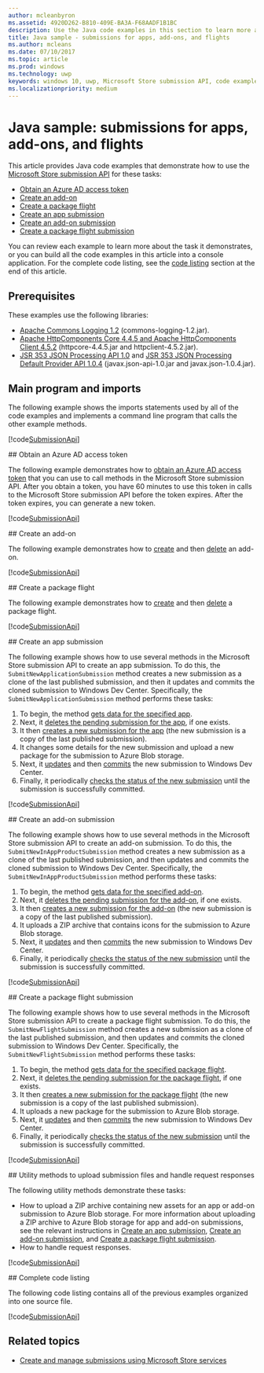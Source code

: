 ```yaml
---
author: mcleanbyron
ms.assetid: 4920D262-B810-409E-BA3A-F68AADF1B1BC
description: Use the Java code examples in this section to learn more about using the Microsoft Store submission API.
title: Java sample - submissions for apps, add-ons, and flights
ms.author: mcleans
ms.date: 07/10/2017
ms.topic: article
ms.prod: windows
ms.technology: uwp
keywords: windows 10, uwp, Microsoft Store submission API, code examples, java
ms.localizationpriority: medium
---
```


# Java sample: submissions for apps, add-ons, and flights

This article provides Java code examples that demonstrate how to use the [Microsoft Store submission API](create-and-manage-submissions-using-windows-store-services.md) for these tasks:

* [Obtain an Azure AD access token](#token)
* [Create an add-on](#create-add-on)
* [Create a package flight](#create-package-flight)
* [Create an app submission](#create-app-submission)
* [Create an add-on submission](#create-add-on-submission)
* [Create a package flight submission](#create-flight-submission)

You can review each example to learn more about the task it demonstrates, or you can build all the code examples in this article into a console application. For the complete code listing, see the [code listing](java-code-examples-for-the-windows-store-submission-api.md#code-listing) section at the end of this article.

## Prerequisites

These examples use the following libraries:

* [Apache Commons Logging 1.2](http://commons.apache.org/proper/commons-logging)  (commons-logging-1.2.jar).
* [Apache HttpComponents Core 4.4.5 and Apache HttpComponents Client 4.5.2](https://hc.apache.org/) (httpcore-4.4.5.jar and httpclient-4.5.2.jar).
* [JSR 353 JSON Processing API 1.0](https://mvnrepository.com/artifact/javax.json/javax.json-api/1.0) and [JSR 353 JSON Processing Default Provider API 1.0.4](https://mvnrepository.com/artifact/org.glassfish/javax.json/1.0.4) (javax.json-api-1.0.jar and javax.json-1.0.4.jar).

## Main program and imports

The following example shows the imports statements used by all of the code examples and implements a command line program that calls the other example methods.

[!code[SubmissionApi](./code/StoreServicesExamples_Submission/java/MainExample.java#L1-L64)]

<span id="token" />
## Obtain an Azure AD access token

The following example demonstrates how to [obtain an Azure AD access token](create-and-manage-submissions-using-windows-store-services.md#obtain-an-azure-ad-access-token) that you can use to call methods in the Microsoft Store submission API. After you obtain a token, you have 60 minutes to use this token in calls to the Microsoft Store submission API before the token expires. After the token expires, you can generate a new token.

[!code[SubmissionApi](./code/StoreServicesExamples_Submission/java/CompleteExample.java#L65-L95)]

<span id="create-add-on" />
## Create an add-on

The following example demonstrates how to [create](create-an-add-on.md) and then [delete](delete-an-add-on.md) an add-on.

[!code[SubmissionApi](./code/StoreServicesExamples_Submission/java/CompleteExample.java#L310-L345)]

<span id="create-package-flight" />
## Create a package flight

The following example demonstrates how to [create](create-a-flight.md) and then [delete](delete-a-flight.md) a package flight.

[!code[SubmissionApi](./code/StoreServicesExamples_Submission/java/CompleteExample.java#L185-L221)]

<span id="create-app-submission" />
## Create an app submission

The following example shows how to use several methods in the Microsoft Store submission API to create an app submission. To do this, the ```SubmitNewApplicationSubmission``` method creates a new submission as a clone of the last published submission, and then it updates and commits the cloned submission to Windows Dev Center. Specifically, the ```SubmitNewApplicationSubmission``` method performs these tasks:

1. To begin, the method [gets data for the specified app](get-an-app.md).
2. Next, it [deletes the pending submission for the app](delete-an-app-submission.md), if one exists.
3. It then [creates a new submission for the app](create-an-app-submission.md) (the new submission is a copy of the last published submission).
4. It changes some details for the new submission and upload a new package for the submission to Azure Blob storage.
5. Next, it [updates](update-an-app-submission.md) and then [commits](commit-an-app-submission.md) the new submission to Windows Dev Center.
6. Finally, it periodically [checks the status of the new submission](get-status-for-an-app-submission.md) until the submission is successfully committed.

[!code[SubmissionApi](./code/StoreServicesExamples_Submission/java/CompleteExample.java#L97-L183)]

<span id="create-add-on-submission" />
## Create an add-on submission

The following example shows how to use several methods in the Microsoft Store submission API to create an add-on submission. To do this, the ```SubmitNewInAppProductSubmission``` method creates a new submission as a clone of the last published submission, and then updates and commits the cloned submission to Windows Dev Center. Specifically, the ```SubmitNewInAppProductSubmission``` method performs these tasks:

1. To begin, the method [gets data for the specified add-on](get-an-add-on.md).
2. Next, it [deletes the pending submission for the add-on](delete-an-add-on-submission.md), if one exists.
3. It then [creates a new submission for the add-on](create-an-add-on-submission.md) (the new submission is a copy of the last published submission).
4. It uploads a ZIP archive that contains icons for the submission to Azure Blob storage.
5. Next, it [updates](update-an-add-on-submission.md) and then [commits](commit-an-add-on-submission.md) the new submission to Windows Dev Center.
6. Finally, it periodically [checks the status of the new submission](get-status-for-an-add-on-submission.md) until the submission is successfully committed.

[!code[SubmissionApi](./code/StoreServicesExamples_Submission/java/CompleteExample.java#L347-L431)]

<span id="create-flight-submission" />
## Create a package flight submission

The following example shows how to use several methods in the Microsoft Store submission API to create a package flight submission. To do this, the ```SubmitNewFlightSubmission``` method creates a new submission as a clone of the last published submission, and then updates and commits the cloned submission to Windows Dev Center. Specifically, the ```SubmitNewFlightSubmission``` method performs these tasks:

1. To begin, the method [gets data for the specified package flight](get-a-flight.md).
2. Next, it [deletes the pending submission for the package flight](delete-a-flight-submission.md), if one exists.
3. It then [creates a new submission for the package flight](create-a-flight-submission.md) (the new submission is a copy of the last published submission).
4. It uploads a new package for the submission to Azure Blob storage.
5. Next, it [updates](update-a-flight-submission.md) and then [commits](commit-a-flight-submission.md) the new submission to Windows Dev Center.
6. Finally, it periodically [checks the status of the new submission](get-status-for-a-flight-submission.md) until the submission is successfully committed.

[!code[SubmissionApi](./code/StoreServicesExamples_Submission/java/CompleteExample.java#L223-L308)]

<span id="utilities" />
## Utility methods to upload submission files and handle request responses

The following utility methods demonstrate these tasks:

* How to upload a ZIP archive containing new assets for an app or add-on submission to Azure Blob storage. For more information about uploading a ZIP archive to Azure Blob storage for app and add-on submissions, see the relevant instructions in [Create an app submission](manage-app-submissions.md#create-an-app-submission), [Create an add-on submission](manage-add-on-submissions.md#create-an-add-on-submission), and [Create a package flight submission](manage-flight-submissions.md#create-a-package-flight-submission).
* How to handle request responses.

[!code[SubmissionApi](./code/StoreServicesExamples_Submission/java/CompleteExample.java#L433-L490)]

<span id="code-listing" />
## Complete code listing

The following code listing contains all of the previous examples organized into one source file.

[!code[SubmissionApi](./code/StoreServicesExamples_Submission/java/CompleteExample.java#L1-L491)]

## Related topics

* [Create and manage submissions using Microsoft Store services](create-and-manage-submissions-using-windows-store-services.md)
